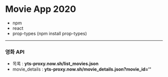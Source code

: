 # Movie App 2020

+ npm
+ react
+ prop-types (npm install prop-types)


-------------------------------------
### 영화 API
- 목록 : __yts-proxy.now.sh/list_movies.json__
- movie_details : __yts-proxy.now.sh/movie_details.json?movie_id=''__
